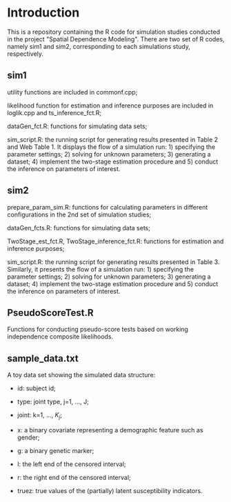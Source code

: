 # Introduction 

This is a repository containing the R code for simulation studies conducted in the project "Spatial Dependence Modeling". 
There are two set of R codes, namely sim1 and sim2, corresponding to each simulations study, respectively. 

## sim1

utility functions are included in commonf.cpp; 

likelihood function for estimation and inference purposes are included in loglik.cpp and ts_inference_fct.R; 

dataGen_fct.R: functions for simulating data sets;

sim_script.R: the running script for generating results presented in Table 2 and Web Table 1. It displays the flow of a simulation run: 1) specifying the parameter settings; 2) solving for unknown parameters; 3) generating a dataset; 4) implement the two-stage estimation procedure and 5) conduct the inference on parameters of interest. 


## sim2

prepare_param_sim.R: functions for calculating parameters in different configurations in the 2nd set of simulation studies; 

dataGen_fcts.R: functions for simulating data sets;

TwoStage_est_fct.R, TwoStage_inference_fct.R: functions for estimation and inference purposes;

sim_script.R: the running script for generating results presented in Table 3. Similarly, it presents the flow of a simulation run: 1) specifying the parameter settings; 2) solving for unknown parameters; 3) generating a dataset; 4) implement the two-stage estimation procedure and 5) conduct the inference on parameters of interest. 


## PseudoScoreTest.R

Functions for conducting pseudo-score tests based on working independence composite likelihoods. 

## sample_data.txt

A toy data set showing the simulated data structure: 

- id: subject id;

- type: joint type, j=1, ..., J;

- joint: k=1, ..., $K_j$;

- x: a binary covariate representing a demographic feature such as gender; 

- g: a binary genetic marker;

- l: the left end of the censored interval; 

- r: the right end of the censored interval; 

- truez: true values of the (partially) latent susceptibility indicators. 



